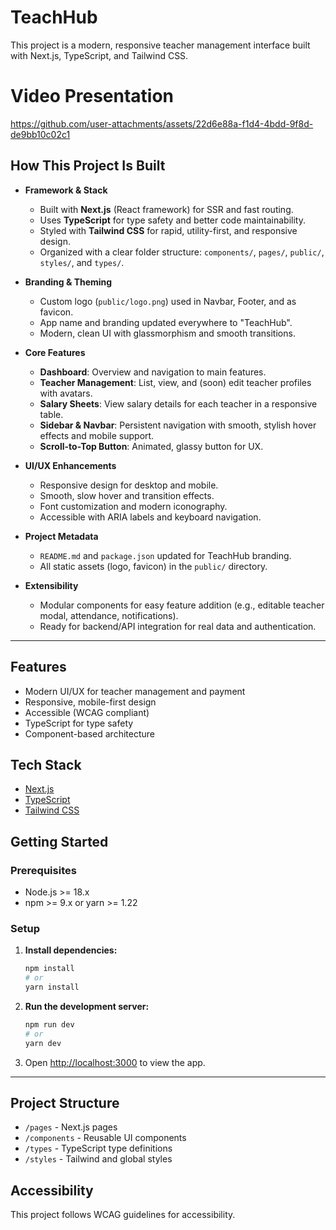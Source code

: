 # TeachHub

This project is a modern, responsive teacher management interface built with Next.js, TypeScript, and Tailwind CSS.

# Video Presentation

https://github.com/user-attachments/assets/22d6e88a-f1d4-4bdd-9f8d-de9bb10c02c1

## How This Project Is Built

- **Framework & Stack**
  - Built with **Next.js** (React framework) for SSR and fast routing.
  - Uses **TypeScript** for type safety and better code maintainability.
  - Styled with **Tailwind CSS** for rapid, utility-first, and responsive design.
  - Organized with a clear folder structure: `components/`, `pages/`, `public/`, `styles/`, and `types/`.

- **Branding & Theming**
  - Custom logo (`public/logo.png`) used in Navbar, Footer, and as favicon.
  - App name and branding updated everywhere to "TeachHub".
  - Modern, clean UI with glassmorphism and smooth transitions.

- **Core Features**
  - **Dashboard**: Overview and navigation to main features.
  - **Teacher Management**: List, view, and (soon) edit teacher profiles with avatars.
  - **Salary Sheets**: View salary details for each teacher in a responsive table.
  - **Sidebar & Navbar**: Persistent navigation with smooth, stylish hover effects and mobile support.
  - **Scroll-to-Top Button**: Animated, glassy button for UX.

- **UI/UX Enhancements**
  - Responsive design for desktop and mobile.
  - Smooth, slow hover and transition effects.
  - Font customization and modern iconography.
  - Accessible with ARIA labels and keyboard navigation.

- **Project Metadata**
  - `README.md` and `package.json` updated for TeachHub branding.
  - All static assets (logo, favicon) in the `public/` directory.

- **Extensibility**
  - Modular components for easy feature addition (e.g., editable teacher modal, attendance, notifications).
  - Ready for backend/API integration for real data and authentication.

---

## Features
- Modern UI/UX for teacher management and payment
- Responsive, mobile-first design
- Accessible (WCAG compliant)
- TypeScript for type safety
- Component-based architecture

## Tech Stack
- [Next.js](https://nextjs.org/)
- [TypeScript](https://www.typescriptlang.org/)
- [Tailwind CSS](https://tailwindcss.com/)

## Getting Started

### Prerequisites
- Node.js >= 18.x
- npm >= 9.x or yarn >= 1.22

### Setup

1. **Install dependencies:**
   ```bash
   npm install
   # or
   yarn install
   ```
2. **Run the development server:**
   ```bash
   npm run dev
   # or
   yarn dev
   ```
3. Open [http://localhost:3000](http://localhost:3000) to view the app.

---

## Project Structure
- `/pages` - Next.js pages
- `/components` - Reusable UI components
- `/types` - TypeScript type definitions
- `/styles` - Tailwind and global styles

## Accessibility
This project follows WCAG guidelines for accessibility.
